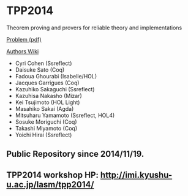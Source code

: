 TPP2014
=======

Theorem proving and provers for reliable theory and implementations 

[Problem (pdf)](http://imi.kyushu-u.ac.jp/lasm/tpp2014/tppmark2014-2.pdf)

[Authors Wiki](https://github.com/KyushuUniversityMathematics/TPP2014/wiki/)

- Cyri Cohen (Ssreflect)  
- Daisuke Sato (Coq)  
- Fadoua Ghourabi (Isabelle/HOL)  
- Jacques Garrigues (Coq)  
- Kazuhiko Sakaguchi (Ssreflect)  
- Kazuhisa Nakasho (Mizar)  
- Kei Tsujimoto (HOL Light)  
- Masahiko Sakai (Agda)  
- Mitsuharu Yamamoto (Ssreflect, HOL4)  
- Sosuke Moriguchi (Coq)  
- Takashi Miyamoto (Coq)  
- Yoichi Hirai (Ssreflect)  

Public Repository since 2014/11/19.
---
TPP2014 workshop HP:
http://imi.kyushu-u.ac.jp/lasm/tpp2014/
---
